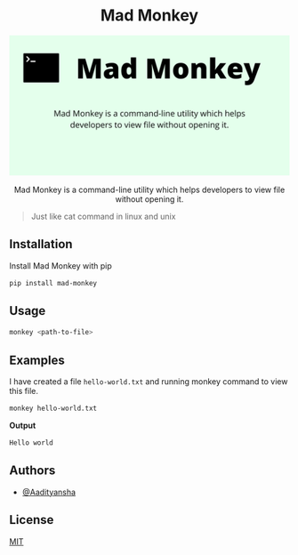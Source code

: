 
<h1 align='center'>Mad Monkey</h1>

![Mad Monkey](https://raw.githubusercontent.com/Aadityansha/Mad-Monkey/main/Mad%20Monkey.png)


<p align='center'>Mad Monkey is a command-line utility which helps developers to view file without opening it.</p>

> Just like cat command in linux and unix
## Installation

Install Mad Monkey with pip

```bash
pip install mad-monkey
```
    
## Usage

```bash
monkey <path-to-file>
```

## Examples

I have created a file `hello-world.txt` and running monkey command to view this file.

```bash
monkey hello-world.txt
```

**Output**
```txt
Hello world
```


## Authors

- [@Aadityansha](https://www.github.com/Aadityansha)


## License

[MIT](https://github.com/Aadityansha/Mad-Monkey/blob/main/LICENSE)

